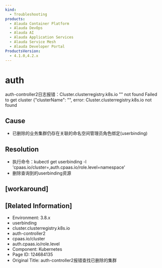 ```yaml
---
kind:
  - Troubleshooting
products:
  - Alauda Container Platform
  - Alauda DevOps
  - Alauda AI
  - Alauda Application Services
  - Alauda Service Mesh
  - Alauda Developer Portal
ProductsVersion:
  - 4.1.0,4.2.x
---
```

<!-- A type of document that involves encountering a fault, diagnosing it, performing root cause analysis, and providing solutions. -->

# auth

auth-controller2日志报错：Cluster.clusterregistry.k8s.io "<region-name>" not found Failed to get cluster {"clusterName": "<region-name>", error: Cluster.clusterregistry.k8s.io <region-name> not found

## Cause
- 已删除的业务集群仍存在关联的命名空间管理员角色绑定(userbinding)

## Resolution
- 执行命令：kubectl get userbinding -l 'cpaas.io/cluster=<region-name>,auth.cpaas.io/role.level=namespace'
- 删除查询到的userbinding资源

## [workaround]

## [Related Information]
- Environment: 3.8.x
- userbinding
- cluster.clusterregistry.k8s.io
- auth-controller2
- cpaas.io/cluster
- auth.cpaas.io/role.level
- Component: Kubernetes
- Page ID: 124684135
- Original Title: auth-controller2报错查找已删除的集群
